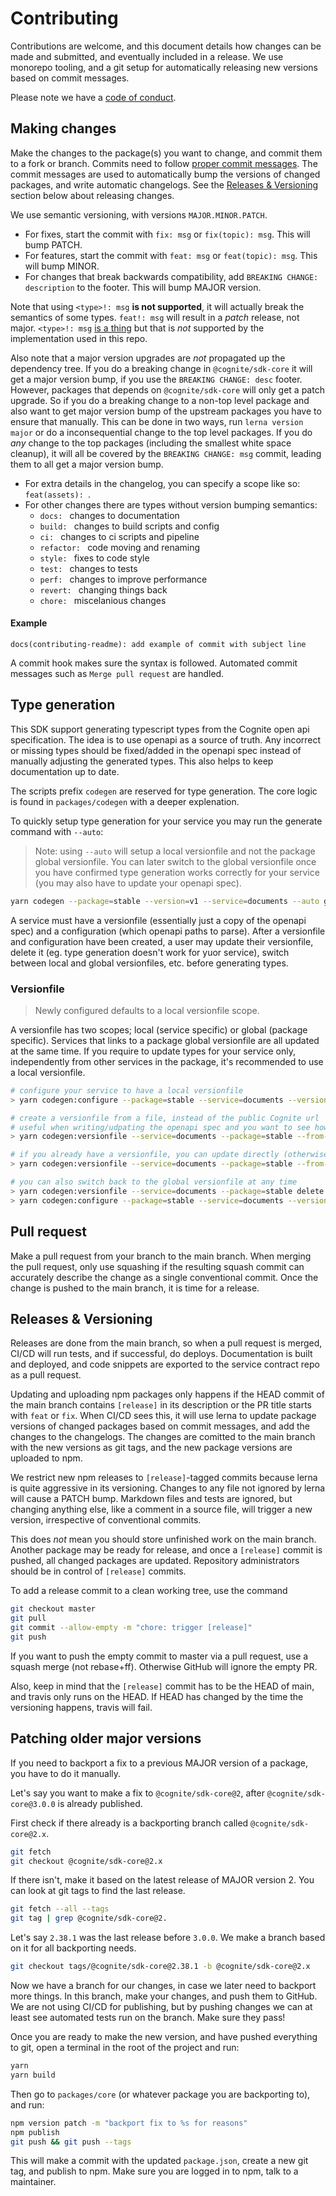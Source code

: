Contributing
============

Contributions are welcome, and this document details how changes can be made and submitted,
and eventually included in a release. We use monorepo tooling, and a git setup for automatically releasing
new versions based on commit messages.

Please note we have a [code of conduct](./CODE_OF_CONDUCT.md).

## Making changes
Make the changes to the package(s) you want to change, and commit them to a fork or branch. Commits
need to follow [proper commit
messages](https://github.com/conventional-changelog/conventional-changelog/tree/master/packages/conventional-changelog-angular).
The commit messages are used to automatically bump the versions of changed packages, and write
automatic changelogs. See the [Releases & Versioning](#releases--versioning) section below about
releasing changes.

We use semantic versioning, with versions `MAJOR.MINOR.PATCH`.

 - For fixes, start the commit with `fix: msg` or `fix(topic): msg`. This will bump PATCH.
 - For features, start the commit with `feat: msg` or `feat(topic): msg`. This will bump MINOR.
 - For changes that break backwards compatibility, add `BREAKING CHANGE: description` to the footer.
   This will bump MAJOR version.

Note that using `<type>!: msg` **is not supported**, it will actually break the semantics of some
types. `feat!: msg` will result in a _patch_ release, not major. `<type>!: msg` [is a
thing](https://www.conventionalcommits.org/en/v1.0.0/) but that is _not_ supported by the
implementation used in this repo.

Also note that a major version upgrades are _not_ propagated up the dependency tree. If you do a
breaking change in `@cognite/sdk-core` it will get a major version bump, if you use the `BREAKING
CHANGE: desc` footer. However, packages that depends on `@cognite/sdk-core` will only get a patch
upgrade. So if you do a breaking change to a non-top level package and also want to get major
version bump of the upstream packages you have to ensure that manually. This can be done in two
ways, run `lerna version major` or do a inconsequential change to the top level packages. If you do
_any_ change to the top packages (including the smallest white space cleanup), it will all be
covered by the `BREAKING CHANGE: msg` commit, leading them to all get a major version bump.

 - For extra details in the changelog, you can specify a scope like so: `feat(assets): `.
 - For other changes there are types without version bumping semantics:
   - `docs: ` changes to documentation
   - `build: ` changes to build scripts and config
   - `ci: ` changes to ci scripts and pipeline
   - `refactor: ` code moving and renaming
   - `style: ` fixes to code style
   - `test: ` changes to tests
   - `perf: ` changes to improve performance
   - `revert: ` changing things back
   - `chore: ` miscelanious changes

#### Example
```
docs(contributing-readme): add example of commit with subject line
```

A commit hook makes sure the syntax is followed. Automated commit messages such as `Merge pull request` are handled.

## Type generation
This SDK support generating typescript types from the Cognite open api specification. The idea is to use openapi as a source of truth. Any incorrect or missing types should be fixed/added in the openapi spec instead of manually adjusting the generated types. This also helps to keep documentation up to date.

The scripts prefix `codegen` are reserved for type generation. The core logic is found in `packages/codegen` with a deeper explenation.

To quickly setup type generation for your service you may run the generate command with `--auto`:
> Note: using `--auto` will setup a local versionfile and not the package global versionfile. You can later switch to the global versionfile once you have confirmed type generation works correctly for your service (you may also have to update your openapi spec).

```sh
yarn codegen --package=stable --version=v1 --service=documents --auto generate
```

A service must have a versionfile (essentially just a copy of the openapi spec) and a configuration (which openapi paths to parse). After
a versionfile and configuration have been created, a user may update their versionfile, delete it (eg. type generation doesn't work for yuor service), switch between local and global versionfiles, etc. before generating types.

### Versionfile
> Newly configured defaults to a local versionfile scope.

A versionfile has two scopes; local (service specific) or global (package specific). Services that links to a package global versionfile are all updated at the same time. If you require to update types for your service only, independently from other services in the package, it's recommended to use a local versionfile.
```sh
# configure your service to have a local versionfile
> yarn codegen:configure --package=stable --service=documents --versionfile-scope=local update

# create a versionfile from a file, instead of the public Cognite url
# useful when writing/udpating the openapi spec and you want to see how it is compiled into typescript.
> yarn codegen:versionfile --service=documents --package=stable --from-path=/tmp/v1.json create

# if you already have a versionfile, you can update directly (otherwise delete the versionfile before running create)
> yarn codegen:versionfile --service=documents --package=stable --from-path=/tmp/v1.json update

# you can also switch back to the global versionfile at any time
> yarn codegen:versionfile --service=documents --package=stable delete
> yarn codegen:configure --package=stable --service=documents --versionfile-scope=global update
```

## Pull request
Make a pull request from your branch to the main branch. When merging the pull request,
only use squashing if the resulting squash commit can accurately describe the change as a single conventional commit.
Once the change is pushed to the main branch, it is time for a release.

## Releases & Versioning
Releases are done from the main branch, so when a pull request is merged,
CI/CD will run tests, and if successful, do deploys.
Documentation is built and deployed, and code snippets
are exported to the service contract repo as a pull request.

Updating and uploading npm packages only happens if the HEAD commit of the main branch
contains `[release]` in its description or the PR title starts with `feat` or `fix`. 
When CI/CD sees this, it will use lerna to update
package versions of changed packages based on commit messages, and add the
changes to the changelogs. The changes are comitted to the main branch
with the new versions as git tags, and the new package versions are uploaded to npm.

We restrict new npm releases to `[release]`-tagged commits because lerna is
quite aggressive in its versioning. Changes to any file not ignored by lerna will
cause a PATCH bump. Markdown files and tests are ignored, but changing anything else,
like a comment in a source file, will trigger a new version,
irrespective of conventional commits.

This does *not* mean you should store unfinished work on the main branch.
Another package may be ready for release, and once a `[release]`
commit is pushed, all changed packages are updated.
Repository administrators should be in control of `[release]` commits.

To add a release commit to a clean working tree, use the command
```bash
git checkout master
git pull
git commit --allow-empty -m "chore: trigger [release]"
git push
```

If you want to push the empty commit to master via a pull request,
use a squash merge (not rebase+ff). Otherwise GitHub will ignore the empty PR.

Also, keep in mind that the `[release]` commit has to be the HEAD of
main, and travis only runs on the HEAD. If HEAD has changed by the time
the versioning happens, travis will fail.

## Patching older major versions

If you need to backport a fix to a previous MAJOR version of a package,
you have to do it manually.

Let's say you want to make a fix to `@cognite/sdk-core@2`,
after `@cognite/sdk-core@3.0.0` is already published.

First check if there already is a backporting branch called `@cognite/sdk-core@2.x`.
```bash
git fetch
git checkout @cognite/sdk-core@2.x
```

If there isn't, make it based on the latest release of MAJOR version 2.
You can look at git tags to find the last release.
```bash
git fetch --all --tags
git tag | grep @cognite/sdk-core@2.
```

Let's say `2.38.1` was the last release before `3.0.0`.
We make a branch based on it for all backporting needs.

```bash
git checkout tags/@cognite/sdk-core@2.38.1 -b @cognite/sdk-core@2.x
```

Now we have a branch for our changes, in case we later need to backport more things.
In this branch, make your changes, and push them to GitHub.
We are not using CI/CD for publishing, but by pushing changes we can at least
see automated tests run on the branch. Make sure they pass!

Once you are ready to make the new version, and have pushed everything to git,
open a terminal in the root of the project and run:
```bash
yarn
yarn build
```

Then go to `packages/core` (or whatever package you are backporting to), and run:
```bash
npm version patch -m "backport fix to %s for reasons"
npm publish
git push && git push --tags
```

This will make a commit with the updated `package.json`, create a new git tag, and publish to npm.
Make sure you are logged in to npm, talk to a maintainer.

